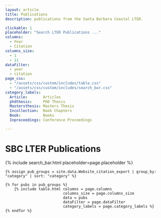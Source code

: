 ```yaml
---
layout: article
title: Publications
description: publications from the Santa Barbara Coastal LTER.

clickable: 1
placeholder: "Search LTER Publications ..."
columns:
  - Year
  - Citation
columns_size:
  - 1
  - 11
dataFilter:
  - year
  - citation
page_css:
  - "/assets/css/custom/includes/table.css"
  - "/assets/css/custom/includes/search_bar.css"
category_labels:
  Article:       Articles
  phdthesis:     PhD Thesis
  Mastersthesis: Masters Thesis
  Incollection:  Book Chapters
  Book:          Books
  Inproceedings: Conference Proceedings

---
```


<h1>SBC LTER Publications</h1>


<div id="table-content" >
	{% include search_bar.html placeholder=page.placeholder %}

	{% assign pub_groups = site.data.Website_citation_export | group_by: "category" | sort: "category" %}

	{% for pubs in pub_groups %}
		{% include table.html columns = page.columns
							  columns_size = page.columns_size
							  data = pubs
							  dataFilter = page.dataFilter
							  category_labels = page.category_labels %}
	{% endfor %}
</div>


<script>
	$(document).ready(function() {
		$('tbody').each(function() {
			$(this).find('.row').each(function() {
				var doi = $(this).children().last().text().split("DOI: ")[1];
				if (doi) {
					$(this).addClass('clickable-row');
					$(this).attr('data-href', `http://dx.doi.org/${ doi }`);
					$(this).css('background-color: ');
				}
			});
		});
	});
</script>
<script src="/assets/js/table.js"></script>
